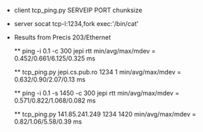 
* client tcp_ping.py SERVEIP PORT chunksize 
* server socat  tcp-l:1234,fork exec:'/bin/cat'

* Results from Precis 203/Ethernet

  ** ping -i 0.1 -c 300 jepi 
      rtt min/avg/max/mdev = 0.452/0.661/6.125/0.325 ms

  ** tcp_ping.py jepi.cs.pub.ro 1234 1 
      min/avg/max/mdev = 0.632/0.90/2.07/0.13 ms

  ** ping -i 0.1 -s 1450 -c 300 jepi
      rtt min/avg/max/mdev = 0.571/0.822/1.068/0.082 ms

  ** tcp_ping.py 141.85.241.249 1234 1420
      min/avg/max/mdev = 0.82/1.06/5.58/0.39 ms

